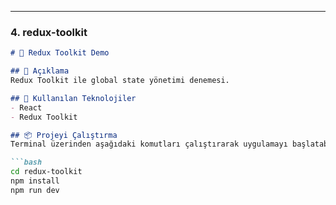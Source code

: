 
---

### 4. **redux-toolkit**

```markdown
# 🧰 Redux Toolkit Demo

## 📄 Açıklama
Redux Toolkit ile global state yönetimi denemesi.

## 🚀 Kullanılan Teknolojiler
- React
- Redux Toolkit

## 📦 Projeyi Çalıştırma
Terminal üzerinden aşağıdaki komutları çalıştırarak uygulamayı başlatabilirsiniz:

```bash
cd redux-toolkit
npm install
npm run dev
